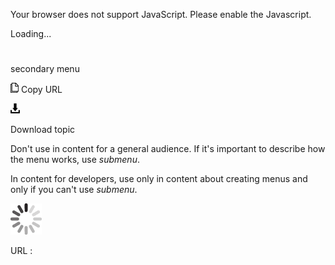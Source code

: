 Your browser does not support JavaScript. Please enable the Javascript.

Loading...

# 

secondary menu

![Copy URL](secondary-menu_files/Copy.png)
Copy URL

![Download](secondary-menu_files/Download.png)

Download topic

Don't use in content for a general audience. If it's important to describe how the menu works, use *submenu*.

In content for developers, use only in content about creating menus and only if you can't use *submenu*. 

![In progress](secondary-menu_files/activity-large.gif)

URL :
